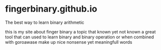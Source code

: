 # fingerbinary.github.io
The best way to learn binary arithmetic

this is my site about finger binary
a topic that known yet not known
a great tool that can used to learn binary and binary operation or when combined with goroawase make up nice nonsense yet meaningfull words
